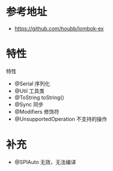 # 参考地址
- https://github.com/houbb/lombok-ex

# 特性
特性
- @Serial 序列化
- @Util 工具类
- @ToString toString()
- @Sync 同步
- @Modifiers 修饰符
- @UnsupportedOperation 不支持的操作

# 补充
- @SPIAuto 无效，无法编译